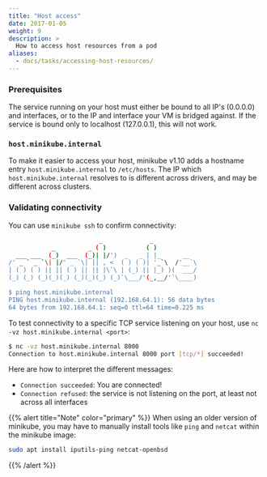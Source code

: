 ```yaml
---
title: "Host access"
date: 2017-01-05
weight: 9
description: >
  How to access host resources from a pod
aliases:
  - docs/tasks/accessing-host-resources/
---
```

### Prerequisites

The service running on your host must either be bound to all IP's (0.0.0.0) and interfaces, or to the IP and interface your VM is bridged against. If the service is bound only to localhost (127.0.0.1), this will not work.

### `host.minikube.internal`

To make it easier to access your host, minikube v1.10 adds a hostname entry `host.minikube.internal` to `/etc/hosts`. The IP which `host.minikube.internal` resolves to is different across drivers, and may be different across clusters.

### Validating connectivity

You can use `minikube ssh` to confirm connectivity:

```sh
                         _             _
            _         _ ( )           ( )
  ___ ___  (_)  ___  (_)| |/')  _   _ | |_      __  
/' _ ` _ `\| |/' _ `\| || , <  ( ) ( )| '_`\  /'__`\
| ( ) ( ) || || ( ) || || |\`\ | (_) || |_) )(  ___/
(_) (_) (_)(_)(_) (_)(_)(_) (_)`\___/'(_,__/'`\____)

$ ping host.minikube.internal
PING host.minikube.internal (192.168.64.1): 56 data bytes
64 bytes from 192.168.64.1: seq=0 ttl=64 time=0.225 ms
```

To test connectivity to a specific TCP service listening on your host, use `nc -vz host.minikube.internal <port>`:

```sh
$ nc -vz host.minikube.internal 8000
Connection to host.minikube.internal 8000 port [tcp/*] succeeded!
```

Here are how to interpret the different messages:
* `Connection succeeded`: You are connected!
* `Connection refused`: the service is not listening on the port, at least not across all interfaces

{{% alert title="Note" color="primary" %}}
When using an older version of minikube, you may have to manually install tools like `ping` and `netcat` within the minikube image:
```sh
sudo apt install iputils-ping netcat-openbsd
```
{{% /alert %}}
